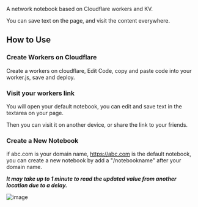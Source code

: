 A network notebook based on Cloudflare workers and KV.

You can save text on the page, and visit the content everywhere.

## How to Use

### Create Workers on Cloudflare

Create a workers on cloudflare, Edit Code, copy and paste code into your worker.js, save and deploy.

### Visit your workers link
You will open your default notebook, you can edit and save text in the textarea on your page. 

Then you can visit it on another device, or share the link to your friends.

### Create a New Notebook
if abc.com is your domain name, https://abc.com is the default notebook, you can create a new notebook by add a "/notebookname" after your domain name.

***It may take up to 1 minute to read the updated value from another location due to a delay.***

![image](https://github.com/user-attachments/assets/70c781d1-6fcc-49d7-88f5-46f4cbcf2905)

